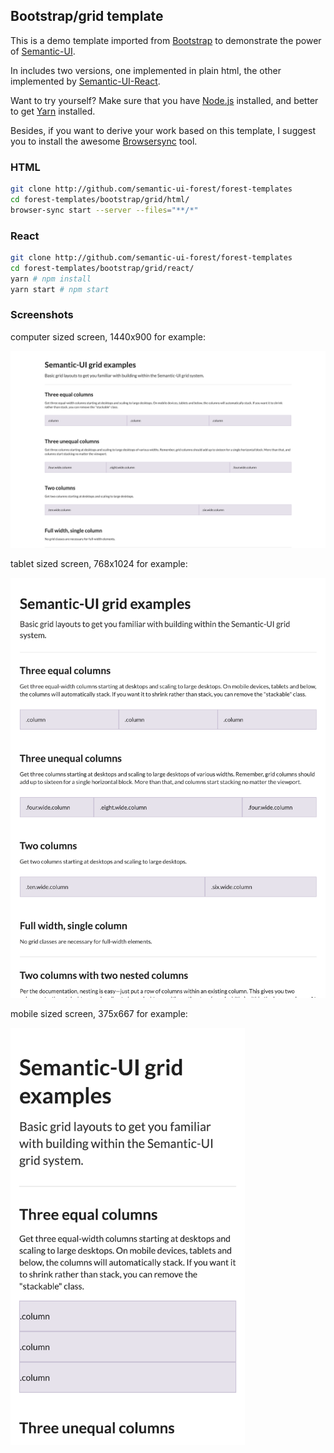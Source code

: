 ## Bootstrap/grid template

This is a demo template imported from
[Bootstrap](https://getbootstrap.com/docs/3.3/examples/grid/) to demonstrate
the power of [Semantic-UI](https://semantic-ui.com).

In includes two versions, one implemented in plain html, the other implemented
by [Semantic-UI-React](https://react.semantic-ui.com/).

Want to try yourself? Make sure that you have
[Node.js](https://nodejs.org/en/download/package-manager/) installed,
and better to get [Yarn](https://yarnpkg.com/) installed.

Besides, if you want to derive your work based on this template, I suggest you
to install the awesome [Browsersync](https://browsersync.io/) tool.

### HTML

```sh
git clone http://github.com/semantic-ui-forest/forest-templates
cd forest-templates/bootstrap/grid/html/
browser-sync start --server --files="**/*"
```

### React

```sh
git clone http://github.com/semantic-ui-forest/forest-templates
cd forest-templates/bootstrap/grid/react/
yarn # npm install
yarn start # npm start
```

### Screenshots

computer sized screen, 1440x900 for example:

<img src="./screenshots/screenshot-1440x900.png" width="1440">

tablet sized screen, 768x1024 for example:

<img src="./screenshots/screenshot-768x1024.png" width="768">

mobile sized screen, 375x667 for example:

<img src="./screenshots/screenshot-375x667.png" width="375">
